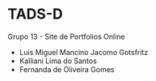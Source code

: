 # TADS-D

Grupo 13 - Site de Portfolios Online

- Luis Miguel Mancino Jacomo Gotsfritz
- Kalliani Lima do Santos
- Fernanda de Oliveira Gomes
